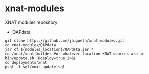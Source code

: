 # xnat-modules
XNAT modules repository:
* QAPdata

```
git clone https://github.com/jhuguetn/xnat-modules.git
cd xnat-modules/QAPdata
jar cf ${modules_location}/QAPdata.jar *
cd /xnat/xnat_builder #or whatever location XNAT sources are in
bin/update.sh -Ddeploy=true 2>&1
cd deployments/xnat
psql -f sql/xnat-update.sql
```
